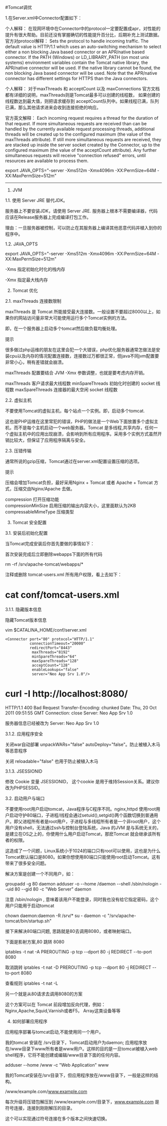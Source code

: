 #Tomcat调优

1.在Server.xml中Connector配置如下： 

个人解释：
在现网环境中在Connector中的protocol一定要配置成apr，对性能的提升有很大帮助。目前还没有掌握确切的性能提升百分比，后期补充上测试数据。
官方对protocol解释：
Sets the protocol to handle incoming traffic. The default value is HTTP/1.1 which uses an auto-switching mechanism to select either a non blocking Java based connector or an APR/native based connector. If the PATH (Windows) or LD_LIBRARY_PATH (on most unix systems) environment variables contain the Tomcat native library, the APR/native connector will be used. If the native library cannot be found, the non blocking Java based connector will be used. Note that the APR/native connector has different settings for HTTPS than the Java connectors.

个人解释：
对于maxThreads 和 acceptCount 以及 maxConnections 官方文档都有详细的说明，maxThreads则是Tomcat最多可以创建的线程数， 如果创建的线程数达到最大值，则把请求缓存到 acceptCount队列中。如果线程已满，队列已满，那么其他请求进来会收到连接拒绝的响应。

官方英文解释：
Each incoming request requires a thread for the duration of that request. If more simultaneous requests are received than can be handled by the currently available request processing threads, additional threads will be created up to the configured maximum (the value of the maxThreads attribute). If still more simultaneous requests are received, they are stacked up inside the server socket created by the Connector, up to the configured maximum (the value of the acceptCount attribute). Any further simultaneous requests will receive "connection refused" errors, until resources are available to process them.

export JAVA_OPTS="-server -Xms512m -Xmx4096m  -XX:PermSize=64M -XX:MaxPermSize=512m"
			

--------------------

1. JVM

1.1. 使用 Server JRE 替代JDK。

服务器上不要安装JDK，请使用 Server JRE. 服务器上根本不需要编译器，代码应该在Release服务器上完成编译打包工作。

理由：一旦服务器被控制，可以防止在其服务器上编译其他恶意代码并植入到你的程序中。

1.2. JAVA_OPTS

export JAVA_OPTS="-server -Xms512m -Xmx4096m  -XX:PermSize=64M -XX:MaxPermSize=512m"
			
-Xms 指定初始化时化的栈内存

-Xmx 指定最大栈内存

2. Tomcat 优化

2.1. maxThreads 连接数限制

maxThreads 是 Tomcat 所能接受最大连接数。一般设置不要超过8000以上，如果你的网站访问量非常大可能使用运行多个Tomcat实例的方法。

即，在一个服务器上启动多个tomcat然后做负载均衡处理。

			
<Connector port="8080" address="localhost"
	maxThreads="2048" maxHttpHeaderSize="8192"
	emptySessionPath="true" protocol="HTTP/1.1"
	enableLookups="false" redirectPort="8181" acceptCount="100"
	connectionTimeout="20000" disableUploadTimeout="true" />

			
			
提示

很多做过php运维的朋友在这里会犯一个大错误，php优化服务器通常怎做法是安装cpu以及内存的情况配置连接数，连接数过万都很正常，但java不同jvm配置要非常小心，稍有差错就会崩溃。

maxThreads 配置要结合 JVM -Xmx 参数调整，也就是要考虑内存开销。

maxThreads  		客户请求最大线程数
minSpareThreads    	初始化时创建的 socket 线程数
maxSpareThreads   	连接器的最大空闲 socket 线程数
			
2.2. 虚拟主机

不要使用Tomcat的虚拟主机，每个站点一个实例。即，启动多个tomcat.

这也是PHP运维在这里常犯的错误，PHP的做法是一个Web下面放置多个虚拟主机，而不是每个主机启动一个web服务器。Tomcat 是多线程,共享内存，任何一个虚拟主机中的应用出现崩溃，会影响到所有应用程序。采用多个实例方式虽然开销比较大，但保证了应用程序隔离与安全。

2.3. 压错传输

通常所说的gzip压缩，Tomcat通过在server.xml配置设置压缩的选项。

			
<Connector port="8080" protocol="HTTP/1.1"
               connectionTimeout="20000"
               redirectPort="8443"
               compression="on"
               compressionMinSize1="2048"
               noCompressionUserAgents="gozilla, traviata"
               compressableMimeType="text/html,text/xml,text/javascript,text/css,text/plain,,application/octet-stream"/>
			
			
提示

压缩会增加Tomcat负担，最好采用Nginx + Tomcat 或者 Apache + Tomcat 方式，压缩交由Nginx/Apache 去做。

compression 			打开压缩功能   
compressionMinSize   	启用压缩的输出内容大小，这里面默认为2KB
compressableMimeType 	压缩类型			
			
3. Tomcat 安全配置

3.1. 安装后初始化配置

当Tomcat完成安装后你首先要做的事情如下：

首次安装完成后立即删除webapps下面的所有代码

rm -rf /srv/apache-tomcat/webapps/*
			
注释或删除 tomcat-users.xml 所有用户权限，看上去如下：

			
# cat conf/tomcat-users.xml
<?xml version='1.0' encoding='utf-8'?>
<tomcat-users>
</tomcat-users>
			
			
3.1.1. 隐藏版本信息

隐藏Tomcat版本信息

				
vim $CATALINA_HOME/conf/server.xml

    <Connector port="80" protocol="HTTP/1.1"
               connectionTimeout="20000"
               redirectPort="8443"
				maxThreads="8192"
				minSpareThreads="64"
				maxSpareThreads="128"
				acceptCount="128"
				enableLookups="false"
                server="Neo App Srv 1.0"/>

# curl -I http://localhost:8080/
HTTP/1.1 400 Bad Request
Transfer-Encoding: chunked
Date: Thu, 20 Oct 2011 09:51:55 GMT
Connection: close
Server: Neo App Srv 1.0
				
				
服务器信息已经被改为 Server: Neo App Srv 1.0

3.1.2. 应用程序安全

关闭war自动部署 unpackWARs="false" autoDeploy="false"。防止被植入木马等恶意程序

关闭 reloadable="false" 也用于防止被植入木马

3.1.3. JSESSIONID

修改 Cookie 变量 JSESSIONID， 这个cookie 是用于维持Session关系。建议你改为PHPSESSID。

3.2. 启动用户与端口

不要使用root用户启动tomcat，Java程序与C程序不同。nginx,httpd 使用root用户启动守护80端口，子进程/线程会通过setuid(),setgid()两个函数切换到普通用户。即父进程所有者是root用户，子进程与多线程所有者是一个非root用户，这个用户没有shell，无法通过ssh与控制台登陆系统，Java 的JVM 是与系统无关的，是建立在OS之上的，你使用什么用户启动Tomcat，那麽Tomcat 就会继承该所有者的权限。

这造成了一个问题，Linux系统小于1024的端口只有root可以使用，这也是为什么Tomcat默认端口是8080。如果你想使用80端口只能使用root启动Tomcat。这有带来了很多安全问题。

解决方案是创建一个不同用户，如：

groupadd -g 80 daemon
adduser -o --home /daemon --shell /sbin/nologin --uid 80 --gid 80 -c "Web Server" daemon
			
注意 /sbin/nologin , 意味着该用户不能登录，同时我也没有给它指定密码，这个用户只能用于启动tomcat

chown daemon:daemon -R /srv/*
su - daemon -c "/srv/apache-tomcat/bin/startup.sh"
			
接下来解决80端口问题, 思路就是80去调用8080，或者映射端口。

下面是影射方案,80 跳转 8080

iptables -t nat -A PREROUTING -p tcp --dport 80 -j REDIRECT --to-port 8080

取消跳转
iptables -t nat -D PREROUTING -p tcp --dport 80 -j REDIRECT --to-port 8080

查看规则
iptables -t nat -L
			
另一个就是从80请求去调用8080的方案

这个方案可以在 Tomcat 前段增加反向代理，例如：Nginx,Apache,Squid,Varnish或者F5， Array这类设备等等

4. 如何部署应用程序

应用程序部署与tomcat启动,不能使用同一个用户。

我的tomcat 安装在 /srv目录下，Tomcat启动用户为daemon; 应用程序放在/www目录下www所有者是www用户。这样的目的是一旦tomcat被植入web shell程序，它将不能创建或编辑/www目录下面的任何内容。

adduser --home /www -c "Web Application" www
		
我的Tomcat安装在/srv目录下，但应用程序放在/www目录下，一般是这样的结构。

/www/example.com/www.example.com
		
每次升级将压错包解压到 /www/example.com/目录下，www.example.com 是符号连接，连接到刚刚解压的目录。

这个可以实现通过符号连接在多个版本之间快速切换。